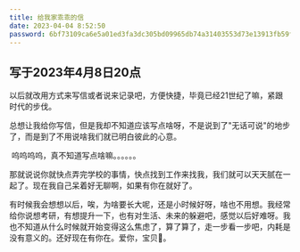 ```yaml
---
title: 给我家乖乖的信
date: 2023-04-04 8:52:50
password: 6bf73109ca6e5a01ed3fa3dc305bd09965db74a31403553d73e13913fb59fff5
---
```


## 写于2023年4月8日20点

​		以后就改用方式来写信或者说来记录吧，方便快捷，毕竟已经21世纪了嘛，紧跟时代的步伐。

​		总想让我给你写信，但是我却不知道应该写点啥呀，不是说到了"无话可说"的地步了，而是到了不用说啥我们就已明白彼此的心意。

​		呜呜呜呜，真不知道写点啥嘛。。。。。。

​		那就说说你就快点弄完学校的事情，快点找到工作来找我，我们就可以天天腻在一起了。现在我自己呆着好无聊啊，如果有你在就好了。

​		有时候我会想想以后，唉，为啥要长大呢，还是小时候好呀，啥也不用想。我经常给你说想考研，有想提升一下，也有对生活、未来的躲避吧，感觉以后好难呀。我也不知道从什么时候就开始变得这么焦虑了，算了算了，走一步看一步吧，内耗是没有意义的。还好现在有你在。爱你，宝贝🌹。